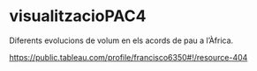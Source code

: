 # visualitzacioPAC4

Diferents evolucions de volum en els acords de pau a l’Àfrica.

https://public.tableau.com/profile/francisco6350#!/resource-404
